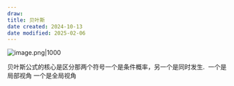 ```yaml
---
draw:
title: 贝叶斯
date created: 2024-10-13
date modified: 2025-02-06
---
```


![image.png|1000](https://imagehosting4picgo.oss-cn-beijing.aliyuncs.com/imagehosting/fix-dir%2Fpicgo%2Fpicgo-clipboard-images%2F2024%2F10%2F13%2F23-03-24-07753fae49e715549b8d734918cac47f-202410132303521-fa09a0.png)

贝叶斯公式的核心是区分那两个符号一个是条件概率，另一个是同时发生.  一个是局部视角 一个是全局视角
